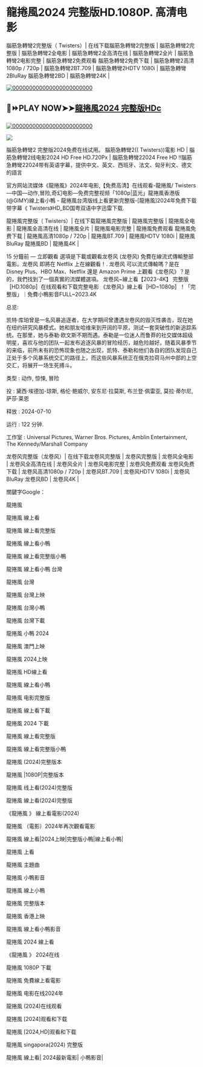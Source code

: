 # 龍捲風2024 完整版HD.1080P. 高清电影

<p dir="auto">腦筋急轉彎2完整版（ Twisters）| 在线下载腦筋急轉彎2完整版 | 腦筋急轉彎2完整版 | 腦筋急轉彎2全电影 | 腦筋急轉彎2全高清在线 | 腦筋急轉彎2全片 | 腦筋急轉彎2电影完整 | 腦筋急轉彎2免费观看 腦筋急轉彎2免费下载 | 腦筋急轉彎2高清1080p / 720p | 腦筋急轉彎2BT.709 | 腦筋急轉彎2HDTV 1080i | 腦筋急轉彎2BluRay 腦筋急轉彎2BD | 腦筋急轉彎24K |</p>
<p dir="auto"><a href="https://watchflixs.com/zh/movie/718821" rel="nofollow"><img src="https://ghanalotto24.wordpress.com/wp-content/uploads/2022/06/click-here-button-gif-1.gif?w=595" alt="000000000000000000000000" secured-asset-link="" data-animated-image="" style="max-width: 100%;"></a></p>
<div class="markdown-heading" dir="auto"><h2 tabindex="-1" class="heading-element" dir="auto">🔴⏩PLAY NOW➤➤<a href="https://watchflixs.com/zh/movie/718821" rel="nofollow">龍捲風2024 完整版HDc</a></h2><a
<p dir="auto"><a href="https://watchflixs.com/zh/movie/718821" rel="nofollow"><img src="https://i.makeagif.com/media/4-23-2022/nt1Gf1.gif"alt="000000000000000000000000" secured-asset-link="" data-animated-image="" style="max-width: 100%;"></a></p>
<p dir="auto"><img src="https://i.ytimg.com/vi/E7fInmVps6w/hq720.jpg?sqp=-oaymwEhCK4FEIIDSFryq4qpAxMIARUAAAAAGAElAADIQj0AgKJD&rs=AOn4CLDtrrUmaQTmjQ2bQzRkWGxEXDJukw" />
</p>
<p dir="auto">腦筋急轉彎2 完整版2024免费在线试用。 腦筋急轉彎2(( Twisters))電影 HD | 腦筋急轉彎2线电影2024 HD Free HD.720Px | 腦筋急轉彎22024 Free HD !!腦筋急轉彎22024带有英语字幕，提供中文、英文、西班牙、法文、匈牙利文、德文的語言</p>
<p dir="auto">官方网站流媒体《龍捲風》2024年电影,【免费高清】在线观看-龍捲風/ Twisters—中国—动作,冒险,奇幻电影—免费完整视频「1080p|蓝光」龍捲風香港版(@GIMY)線上看小鴨 - 龍捲風台湾版线上看更新完整版-[龍捲風]2024年免费下载带字幕《 Twisters》HD_BD国粤双语中字迅雷下载.</p>
<p dir="auto">龍捲風完整版（ Twisters）| 在线下载龍捲風完整版 | 龍捲風完整版 | 龍捲風全电影 | 龍捲風全高清在线 | 龍捲風全片 | 龍捲風电影完整 | 龍捲風免费观看 龍捲風免费下载 | 龍捲風高清1080p / 720p | 龍捲風BT.709 | 龍捲風HDTV 1080i | 龍捲風BluRay 龍捲風BD | 龍捲風4K |</p>
<p dir="auto">15 分鐘前 — 立即觀看 選項是下載或觀看龙卷风 (龙卷风) 免費在線流式傳輸整部電影。龙卷风 即將在 Netflix 上在線觀看！. 龙卷风 可以流式傳輸嗎？是在 Disney Plus、HBO Max、Netflix 還是 Amazon Prime 上觀看《龙卷风》？是的，我們找到了一個真實的流媒體選項。 龙卷风~線上看【2023-4K】 完整版〚HD.1080p〛在线观看和下载完整电影 《龙卷风》線上看〚HD~1080p〛！「完整版」｜免費小鴨影音FULL~2023.4K</p>
<p dir="auto">总览:</p>
<p dir="auto">凯特·库珀曾是一名风暴追逐者，在大学期间曾遭遇龙卷风的毁灭性袭击，现在她在纽约研究风暴模式。她和朋友哈维来到开阔的平原，测试一套突破性的新追踪系统。在那里，她与泰勒·欧文斯不期而遇。泰勒是一位迷人而鲁莽的社交媒体超级明星，喜欢与他的团队一起发布追逐风暴的冒险经历，越危险越好。随着风暴季节的来临，前所未有的恐怖现象也随之出现，凯特、泰勒和他们各自的团队发现自己正处于多个风暴系统交汇的路径上，而这些风暴系统正在俄克拉荷马州中部的上空交汇，将展开一场生死搏斗。</p>
<p dir="auto">类型 : 动作, 惊悚, 冒险</p>
<p dir="auto">投 : 黛西·埃德加-琼斯, 格伦·鲍威尔, 安东尼·拉莫斯, 布兰登·佩雷亚, 莫拉·蒂尔尼, 萨莎·莱恩</p>
<p dir="auto">释放 : 2024-07-10</p>
<p dir="auto">运行 : 122 分钟.</p>
<p dir="auto">工作室 : Universal Pictures, Warner Bros. Pictures, Amblin Entertainment, The Kennedy/Marshall Company</p>
<p dir="auto">龙卷风完整版（龙卷风）| 在线下载龙卷风完整版 | 龙卷风完整版 | 龙卷风全电影 | 龙卷风全高清在线 | 龙卷风全片 | 龙卷风电影完整 | 龙卷风免费观看 龙卷风免费下载 | 龙卷风高清1080p / 720p | 龙卷风BT.709 | 龙卷风HDTV 1080i | 龙卷风BluRay 龙卷风BD | 龙卷风4K |</p>
<p dir="auto">關鍵字Google：</p>
<p dir="auto">龍捲風</p>
<p dir="auto">龍捲風 線上看</p>
<p dir="auto">龍捲風 線上看完整版</p>
<p dir="auto">龍捲風 線上看小鴨</p>
<p dir="auto">龍捲風 線上看完整版小鴨</p>
<p dir="auto">龍捲風 線上看小鴨 台灣</p>
<p dir="auto">龍捲風 台灣</p>
<p dir="auto">龍捲風 台灣上映</p>
<p dir="auto">龍捲風 台灣小鴨</p>
<p dir="auto">龍捲風 台灣下載</p>
<p dir="auto">龍捲風 小鴨 2024</p>
<p dir="auto">龍捲風 澳門上映</p>
<p dir="auto">龍捲風 2024上映</p>
<p dir="auto">龍捲風 HD線上看</p>
<p dir="auto">龍捲風 線上看小鴨</p>
<p dir="auto">龍捲風 电影完整版</p>
<p dir="auto">龍捲風 線上看下載</p>
<p dir="auto">龍捲風 2024 下載</p>
<p dir="auto">龍捲風 線上看完整版</p>
<p dir="auto">龍捲風 線上看完整版小鴨</p>
<p dir="auto">龍捲風 (2024)完整版本</p>
<p dir="auto">龍捲風 |1080P|完整版本</p>
<p dir="auto">龍捲風 线上看(2024)完整版</p>
<p dir="auto">龍捲風 線上看(2024)完整版</p>
<p dir="auto">《龍捲風 》 線上看電影(2024)</p>
<p dir="auto">龍捲風 （電影）2024年再次觀看電影</p>
<p dir="auto">龍捲風 線上看|2024上映|完整版小鴨|線上看小鴨|</p>
<p dir="auto">龍捲風 上看</p>
<p dir="auto">龍捲風 主題曲</p>
<p dir="auto">龍捲風 小鴨影音</p>
<p dir="auto">龍捲風 線上小鴨</p>
<p dir="auto">龍捲風 完整版本</p>
<p dir="auto">龍捲風 香港上映</p>
<p dir="auto">龍捲風 線上看小鴨影音</p>
<p dir="auto">龍捲風 2024 線上看</p>
<p dir="auto">《龍捲風 》 2024在线</p>
<p dir="auto">龍捲風 1080P 下載</p>
<p dir="auto">龍捲風 免費線上看電影</p>
<p dir="auto">龍捲風 电影在线2024年</p>
<p dir="auto">龍捲風 (2024)在线观看</p>
<p dir="auto">龍捲風 [2024]观看和下载</p>
<p dir="auto">龍捲風 [2024,HD]观看和下载</p>
<p dir="auto">龍捲風 singapora(2024) 完整版</p>
<p dir="auto">龍捲風 線上看| 2024最新電影| 小鴨影音|</p>
